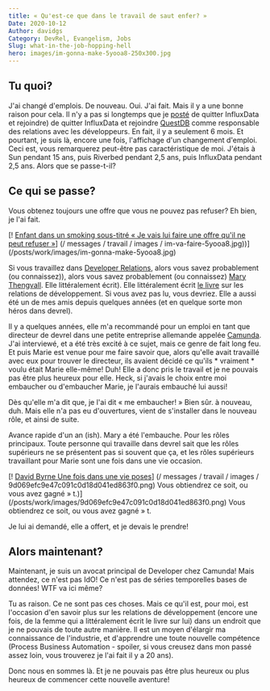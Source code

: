 ```yaml
---
title: « Qu'est-ce que dans le travail de saut enfer? »
Date: 2020-10-12
Author: davidgs
Category: DevRel, Evangelism, Jobs
Slug: what-in-the-job-hopping-hell
hero: images/im-gonna-make-5yooa8-250x300.jpg
---
```


## Tu quoi?

J'ai changé d'emplois. De nouveau. Oui. J'ai fait. Mais il y a une bonne raison pour cela. Il n'y a pas si longtemps que je [posté](/posts/work/its-time-series-all-the-way-down/) de quitter InfluxData et rejoindre) de quitter InfluxData et rejoindre [QuestDB](http://questdb.io) comme responsable des relations avec les développeurs. En fait, il y a seulement 6 mois. Et pourtant, je suis là, encore une fois, l'affichage d'un changement d'emploi. Ceci est, vous remarquerez peut-être pas caractéristique de moi. J'étais à Sun pendant 15 ans, puis Riverbed pendant 2,5 ans, puis InfluxData pendant 2,5 ans. Alors que se passe-t-il?

## Ce qui se passe?

Vous obtenez toujours une offre que vous ne pouvez pas refuser? Eh bien, je l'ai fait.

[! [Enfant dans un smoking sous-titré « Je vais lui faire une offre qu'il ne peut refuser »](/posts/work/images/im-gonna-make-5yooa8-250x300.jpg)] (/ messages / travail / images / im-va-faire-5yooa8.jpg))](/posts/work/images/im-gonna-make-5yooa8.jpg)

Si vous travaillez dans [Developer Relations](http://devrelcollective.fun), alors vous savez probablement (ou connaissez)), alors vous savez probablement (ou connaissez) [Mary Thengvall](https://twitter.com/mary_grace). Elle littéralement écrit). Elle littéralement écrit [le livre](https://www.amazon.com/dp/1484237471/ref=cm_sw_em_r_mt_dp_2eiHFbV0TNHX9) sur les relations de développement. Si vous avez pas lu, vous devriez. Elle a aussi été un de mes amis depuis quelques années (et en quelque sorte mon héros dans devrel).

Il y a quelques années, elle m'a recommandé pour un emploi en tant que directeur de devrel dans une petite entreprise allemande appelée [Camunda](https://camunda.com/). J'ai interviewé, et a été très excité à ce sujet, mais ce genre de fait long feu. Et puis Marie est venue pour me faire savoir que, alors qu'elle avait travaillé avec eux pour trouver le directeur, ils avaient décidé ce qu'ils * vraiment * voulu était Marie elle-même! Duh! Elle a donc pris le travail et je ne pouvais pas être plus heureux pour elle. Heck, si j'avais le choix entre moi embaucher ou d'embaucher Marie, je l'aurais embauché lui aussi!

Dès qu'elle m'a dit que, je l'ai dit « me embaucher! » Bien sûr. à nouveau, duh. Mais elle n'a pas eu d'ouvertures, vient de s'installer dans le nouveau rôle, et ainsi de suite.

Avance rapide d'un an (ish). Mary a été l'embauche. Pour les rôles principaux. Toute personne qui travaille dans devrel sait que les rôles supérieurs ne se présentent pas si souvent que ça, et les rôles supérieurs travaillant pour Marie sont une fois dans une vie occasion.

[! [David Byrne Une fois dans une vie poses](/posts/work/images//9d069efc9e47c091c0d18d041ed863f0-210x300.png)] (/ messages / travail / images / 9d069efc9e47c091c0d18d041ed863f0.png) Vous obtiendrez ce soit, ou vous avez gagné » t.)](/posts/work/images/9d069efc9e47c091c0d18d041ed863f0.png) Vous obtiendrez ce soit, ou vous avez gagné » t.

Je lui ai demandé, elle a offert, et je devais le prendre!

## Alors maintenant?

Maintenant, je suis un avocat principal de Developer chez Camunda! Mais attendez, ce n'est pas IdO! Ce n'est pas de séries temporelles bases de données! WTF va ici même?

Tu as raison. Ce ne sont pas ces choses. Mais ce qu'il est, pour moi, est l'occasion d'en savoir plus sur les relations de développement (encore une fois, de la femme qui a littéralement écrit le livre sur lui) dans un endroit que je ne pouvais de toute autre manière. Il est un moyen d'élargir ma connaissance de l'industrie, et d'apprendre une toute nouvelle compétence (Process Business Automation - spoiler, si vous creusez dans mon passé assez loin, vous trouverez je l'ai fait il y a 20 ans).

Donc nous en sommes là. Et je ne pouvais pas être plus heureux ou plus heureux de commencer cette nouvelle aventure!
